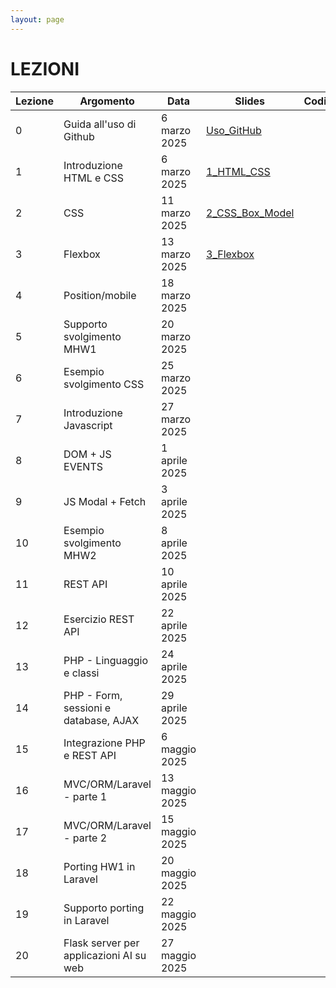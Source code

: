```yaml
---
layout: page
---
```


# LEZIONI

| Lezione | Argomento                                    | Data                | Slides | Codice |
|---------|----------------------------------------------|----------------------|--------|--------|
| 0       | Guida all'uso di Github                      | 6 marzo 2025         | [Uso_GitHub](https://studentiunict-my.sharepoint.com/:b:/g/personal/simone_palazzo_unict_it/Ea4MkN3rGrRFnfImnw2p8VMByI0qejervGa_A3fJni03ZQ?e=2mqAIF)       |        |
| 1       | Introduzione HTML e CSS                      | 6 marzo 2025         | [1_HTML_CSS](https://drive.google.com/file/d/12wBHa6kBx7QZq_IP4fgD5pXTrGngScko/view?usp=sharing)       |        |
| 2       | CSS                                          | 11 marzo 2025        | [2_CSS_Box_Model](https://drive.google.com/file/d/10q3vg1TOWWIkmpNv4t235p8FpRgByfwc/view?usp=sharing)       |        |
| 3       | Flexbox                                      | 13 marzo 2025        | [3_Flexbox](https://drive.google.com/file/d/1GtLPUZl2Xc7_m77AB2KVpnfuvvDKM1vi/view?usp=sharing)       |        |
| 4       | Position/mobile                              | 18 marzo 2025        |        |        |
| 5       | Supporto svolgimento MHW1                    | 20 marzo 2025        |        |        |
| 6       | Esempio svolgimento CSS                      | 25 marzo 2025        |        |        |
| 7       | Introduzione Javascript                      | 27 marzo 2025        |        |        |
| 8       | DOM + JS EVENTS                              | 1 aprile 2025        |        |        |
| 9       | JS Modal + Fetch                             | 3 aprile 2025        |        |        |
| 10      | Esempio svolgimento MHW2                     | 8 aprile 2025        |        |        |
| 11      | REST API                                     | 10 aprile 2025       |        |        |
| 12      | Esercizio REST API                           | 22 aprile 2025       |        |        |
| 13      | PHP - Linguaggio e classi                    | 24 aprile 2025       |        |        |
| 14      | PHP - Form, sessioni e database, AJAX        | 29 aprile 2025       |        |        |
| 15      | Integrazione PHP e REST API                  | 6 maggio 2025        |        |        |
| 16      | MVC/ORM/Laravel - parte 1                    | 13 maggio 2025       |        |        |
| 17      | MVC/ORM/Laravel - parte 2                    | 15 maggio 2025       |        |        |
| 18      | Porting HW1 in Laravel                       | 20 maggio 2025       |        |        |
| 19      | Supporto porting in Laravel                  | 22 maggio 2025       |        |        |
| 20      | Flask server per applicazioni AI su web      | 27 maggio 2025       |        |        |
